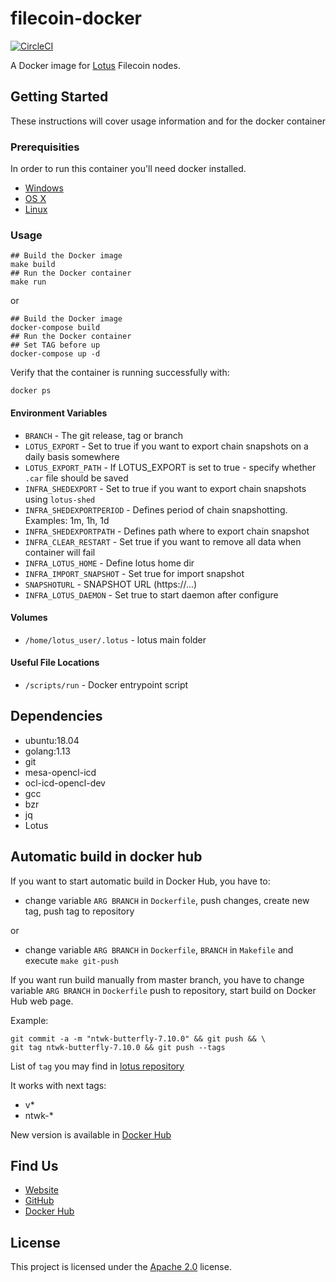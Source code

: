 # filecoin-docker

[![CircleCI](https://circleci.com/gh/openworklabs/filecoin-docker.svg?style=svg)](https://circleci.com/gh/openworklabs/filecoin-docker)

A Docker image for [Lotus](https://github.com/filecoin-project/lotus) Filecoin nodes.

## Getting Started

These instructions will cover usage information and for the docker container

### Prerequisities

In order to run this container you'll need docker installed.

- [Windows](https://docs.docker.com/windows/started)
- [OS X](https://docs.docker.com/mac/started/)
- [Linux](https://docs.docker.com/linux/started/)

### Usage

```shell
## Build the Docker image
make build
## Run the Docker container
make run
```
or
```shell
## Build the Docker image
docker-compose build
## Run the Docker container
## Set TAG before up
docker-compose up -d
```

Verify that the container is running successfully with:

```shell
docker ps
```

#### Environment Variables

- `BRANCH` - The git release, tag or branch
- `LOTUS_EXPORT` - Set to true if you want to export chain snapshots on a daily basis somewhere
- `LOTUS_EXPORT_PATH` - If LOTUS_EXPORT is set to true - specify whether `.car` file should be saved
- `INFRA_SHEDEXPORT` - Set to true if you want to export chain snapshots using `lotus-shed`
- `INFRA_SHEDEXPORTPERIOD` - Defines period of chain snapshotting. Examples: 1m, 1h, 1d
- `INFRA_SHEDEXPORTPATH` - Defines path where to export chain snapshot
- `INFRA_CLEAR_RESTART` - Set true if you want to remove all data when container will fail
- `INFRA_LOTUS_HOME` - Define lotus home dir
- `INFRA_IMPORT_SNAPSHOT` - Set true for import snapshot
- `SNAPSHOTURL` - SNAPSHOT URL (https://...)
- `INFRA_LOTUS_DAEMON` - Set true to start daemon after configure


#### Volumes

- `/home/lotus_user/.lotus` - lotus main folder

#### Useful File Locations

- `/scripts/run` - Docker entrypoint script

## Dependencies

- ubuntu:18.04
- golang:1.13
- git
- mesa-opencl-icd
- ocl-icd-opencl-dev
- gcc
- bzr
- jq
- Lotus

## Automatic build in docker hub

If you want to start automatic build in Docker Hub, you have to:

- change variable `ARG BRANCH` in `Dockerfile`, push changes, create new tag, push tag to repository

or
- change variable `ARG BRANCH` in `Dockerfile`, `BRANCH` in `Makefile` and execute `make git-push`

If you want run build manually from master branch, you have to change variable `ARG BRANCH`
 in `Dockerfile` push to repository, start build on Docker Hub web page.

Example:

    git commit -a -m "ntwk-butterfly-7.10.0" && git push && \
    git tag ntwk-butterfly-7.10.0 && git push --tags

List of `tag` you may find in [lotus repository](https://github.com/filecoin-project/lotus/tags)

It works with next tags:
* v*
* ntwk-*

New version is available in [Docker Hub](https://hub.docker.com/r/openworklabs/lotus/tags)
## Find Us

- [Website](https://www.openworklabs.com)
- [GitHub](https://github.com/openworklabs)
- [Docker Hub](https://hub.docker.com/orgs/openworklabs/repositories)

## License

This project is licensed under the [Apache 2.0](https://github.com/openworklabs/filecoin-docker/blob/master/LICENSE) license.
